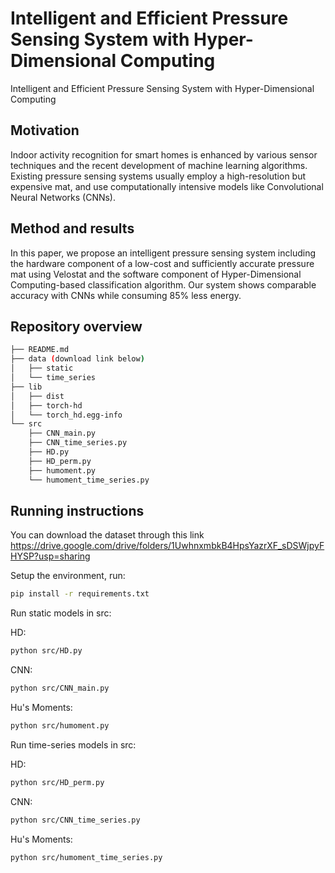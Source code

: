 # Intelligent and Efficient Pressure Sensing System with Hyper-Dimensional Computing

Intelligent and Efficient Pressure Sensing System with Hyper-Dimensional Computing


## Motivation

Indoor activity recognition for smart homes is enhanced by various sensor techniques and the recent development of machine learning algorithms. Existing pressure sensing systems usually employ a high-resolution but expensive mat, and use computationally intensive models like Convolutional Neural Networks (CNNs). 


## Method and results

In this paper, we propose an intelligent pressure sensing system including the hardware component of a low-cost and sufficiently accurate pressure mat using Velostat and the software component of Hyper-Dimensional Computing-based classification algorithm. Our system shows comparable accuracy with CNNs while consuming 85% less energy.


## Repository overview
```bash
├── README.md
├── data (download link below)
│   ├── static
│   └── time_series
├── lib
│   ├── dist
│   ├── torch-hd 
│   └── torch_hd.egg-info
└── src
    ├── CNN_main.py
    ├── CNN_time_series.py
    ├── HD.py 
    ├── HD_perm.py   
    ├── humoment.py  
    └── humoment_time_series.py
```


## Running instructions

You can download the dataset through this link
https://drive.google.com/drive/folders/1UwhnxmbkB4HpsYazrXF_sDSWjpyFHYSP?usp=sharing

Setup the environment, run:
```bash
pip install -r requirements.txt
```


Run static models in src:

HD:
```bash
python src/HD.py
```

CNN:
```bash
python src/CNN_main.py
```

Hu's Moments:
```bash
python src/humoment.py
```

Run time-series models in src:

HD:
```bash
python src/HD_perm.py
```

CNN:
```bash
python src/CNN_time_series.py
```

Hu's Moments:
```bash
python src/humoment_time_series.py
```
<!-- 
## More resources

Point interested users to any related literature and/or documentation.


## About

Explain who has contributed to the repository. You can say it has been part of a class you've taken at Tilburg University. -->
